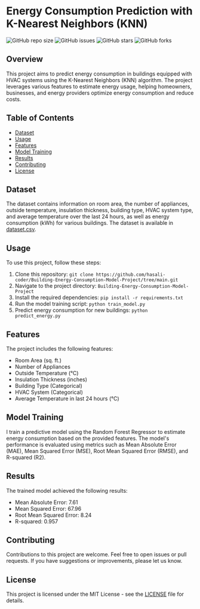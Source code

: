 # Energy Consumption Prediction with K-Nearest Neighbors (KNN)

![GitHub repo size](https://img.shields.io/github/repo-size/hasali-coder/Building-Energy-Consumption-Model-Project)
![GitHub issues](https://img.shields.io/github/issues/hasali-coder/Building-Energy-Consumption-Model-Project)
![GitHub stars](https://img.shields.io/github/stars/hasali-coder/Building-Energy-Consumption-Model-Project)
![GitHub forks](https://img.shields.io/github/forks/hasali-coder/Building-Energy-Consumption-Model-Project)
## Overview

This project aims to predict energy consumption in buildings equipped with HVAC systems using the K-Nearest Neighbors (KNN) algorithm. The project leverages various features to estimate energy usage, helping homeowners, businesses, and energy providers optimize energy consumption and reduce costs.

## Table of Contents

- [Dataset](#dataset)
- [Usage](#usage)
- [Features](#features)
- [Model Training](#model-training)
- [Results](#results)
- [Contributing](#contributing)
- [License](#license)

## Dataset

The dataset contains information on room area, the number of appliances, outside temperature, insulation thickness, building type, HVAC system type, and average temperature over the last 24 hours, as well as energy consumption (kWh) for various buildings. The dataset is available in [dataset.csv](dataset.csv).

## Usage

To use this project, follow these steps:

1. Clone this repository: `git clone https://github.com/hasali-coder/Building-Energy-Consumption-Model-Project/tree/main.git`
2. Navigate to the project directory: `Building-Energy-Consumption-Model-Project`
3. Install the required dependencies: `pip install -r requirements.txt`
4. Run the model training script: `python train_model.py`
5. Predict energy consumption for new buildings: `python predict_energy.py`

## Features

The project includes the following features:

- Room Area (sq. ft.)
- Number of Appliances
- Outside Temperature (°C)
- Insulation Thickness (inches)
- Building Type (Categorical)
- HVAC System (Categorical)
- Average Temperature in last 24 hours (°C)

## Model Training

I train a predictive model using the Random Forest Regressor to estimate energy consumption based on the provided features. The model's performance is evaluated using metrics such as Mean Absolute Error (MAE), Mean Squared Error (MSE), Root Mean Squared Error (RMSE), and R-squared (R2).

## Results

The trained model achieved the following results:

- Mean Absolute Error: 7.61
- Mean Squared Error: 67.96
- Root Mean Squared Error: 8.24
- R-squared: 0.957

## Contributing

Contributions to this project are welcome. Feel free to open issues or pull requests. If you have suggestions or improvements, please let us know.

## License

This project is licensed under the MIT License - see the [LICENSE](LICENSE) file for details.

